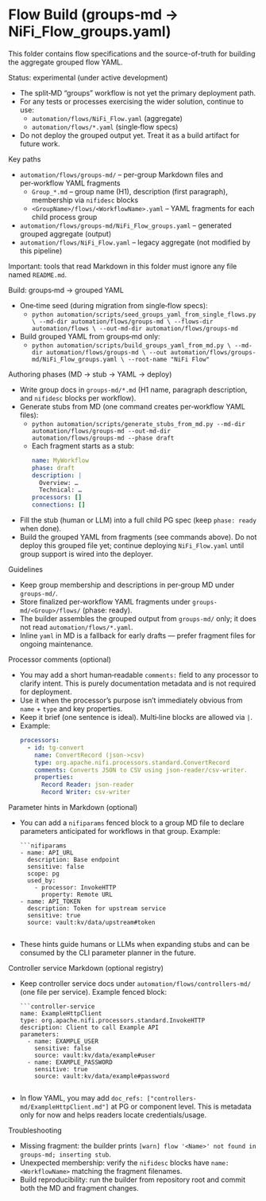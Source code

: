 # Flow Build (groups‑md → NiFi_Flow_groups.yaml)

This folder contains flow specifications and the source-of-truth for building the
aggregate grouped flow YAML.

Status: experimental (under active development)
- The split‑MD “groups” workflow is not yet the primary deployment path.
- For any tests or processes exercising the wider solution, continue to use:
  - `automation/flows/NiFi_Flow.yaml` (aggregate)
  - `automation/flows/*.yaml` (single‑flow specs)
- Do not deploy the grouped output yet. Treat it as a build artifact for future work.

Key paths
- `automation/flows/groups-md/` – per-group Markdown files and per‑workflow YAML fragments
  - `Group_*.md` – group name (H1), description (first paragraph), membership via `nifidesc` blocks
  - `<GroupName>/flows/<WorkflowName>.yaml` – YAML fragments for each child process group
- `automation/flows/groups-md/NiFi_Flow_groups.yaml` – generated grouped aggregate (output)
- `automation/flows/NiFi_Flow.yaml` – legacy aggregate (not modified by this pipeline)

Important: tools that read Markdown in this folder must ignore any file named `README.md`.

Build: groups‑md → grouped YAML
- One‑time seed (during migration from single‑flow specs):
  - `python automation/scripts/seed_groups_yaml_from_single_flows.py \
     --md-dir automation/flows/groups-md \
     --flows-dir automation/flows \
     --out-md-dir automation/flows/groups-md`
- Build grouped YAML from groups‑md only:
  - `python automation/scripts/build_groups_yaml_from_md.py \
     --md-dir automation/flows/groups-md \
     --out automation/flows/groups-md/NiFi_Flow_groups.yaml \
     --root-name "NiFi Flow"`

Authoring phases (MD → stub → YAML → deploy)
- Write group docs in `groups-md/*.md` (H1 name, paragraph description, and `nifidesc` blocks per workflow).
- Generate stubs from MD (one command creates per‑workflow YAML files):
  - `python automation/scripts/generate_stubs_from_md.py --md-dir automation/flows/groups-md --out-md-dir automation/flows/groups-md --phase draft`
  - Each fragment starts as a stub:
    ```yaml
    name: MyWorkflow
    phase: draft
    description: |
      Overview: …
      Technical: …
    processors: []
    connections: []
    ```
- Fill the stub (human or LLM) into a full child PG spec (keep `phase: ready` when done).
- Build the grouped YAML from fragments (see commands above). Do not deploy this
  grouped file yet; continue deploying `NiFi_Flow.yaml` until group support is wired into the deployer.

Guidelines
- Keep group membership and descriptions in per‑group MD under `groups-md/`.
- Store finalized per‑workflow YAML fragments under `groups-md/<Group>/flows/` (phase: ready).
- The builder assembles the grouped output from `groups-md/` only; it does not read `automation/flows/*.yaml`.
- Inline `yaml` in MD is a fallback for early drafts — prefer fragment files for ongoing maintenance.

Processor comments (optional)
- You may add a short human‑readable `comments:` field to any processor to clarify intent. This is purely documentation metadata and is not required for deployment.
- Use it when the processor’s purpose isn’t immediately obvious from `name` + `type` and key properties.
- Keep it brief (one sentence is ideal). Multi‑line blocks are allowed via `|`.
- Example:
  ```yaml
  processors:
    - id: tg-convert
      name: ConvertRecord (json->csv)
      type: org.apache.nifi.processors.standard.ConvertRecord
      comments: Converts JSON to CSV using json-reader/csv-writer.
      properties:
        Record Reader: json-reader
        Record Writer: csv-writer
  ```

Parameter hints in Markdown (optional)
- You can add a `nifiparams` fenced block to a group MD file to declare parameters anticipated for workflows in that group. Example:
  ```
  ```nifiparams
  - name: API_URL
    description: Base endpoint
    sensitive: false
    scope: pg
    used_by:
      - processor: InvokeHTTP
        property: Remote URL
  - name: API_TOKEN
    description: Token for upstream service
    sensitive: true
    source: vault:kv/data/upstream#token
  ```
  ```
- These hints guide humans or LLMs when expanding stubs and can be consumed by the CLI parameter planner in the future.

Controller service Markdown (optional registry)
- Keep controller service docs under `automation/flows/controllers-md/` (one file per service). Example fenced block:
  ```
  ```controller-service
  name: ExampleHttpClient
  type: org.apache.nifi.processors.standard.InvokeHTTP
  description: Client to call Example API
  parameters:
    - name: EXAMPLE_USER
      sensitive: false
      source: vault:kv/data/example#user
    - name: EXAMPLE_PASSWORD
      sensitive: true
      source: vault:kv/data/example#password
  ```
  ```
- In flow YAML, you may add `doc_refs: ["controllers-md/ExampleHttpClient.md"]` at PG or component level. This is metadata only for now and helps readers locate credentials/usage.

Troubleshooting
- Missing fragment: the builder prints `[warn] flow '<Name>' not found in groups-md; inserting stub`.
- Unexpected membership: verify the `nifidesc` blocks have `name: <WorkflowName>` matching the fragment filenames.
- Build reproducibility: run the builder from repository root and commit both the MD and fragment changes.

